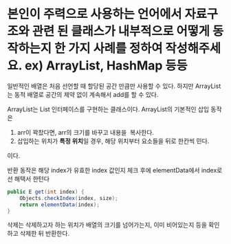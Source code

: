 # 본인이 주력으로 사용하는 언어에서 자료구조와 관련 된 클래스가 내부적으로 어떻게 동작하는지 한 가지 사례를 정하여 작성해주세요. ex) ArrayList, HashMap 등등

일반적인 배열은 처음 선언할 때 할당된 공간 만큼만 사용할 수 있다. 하지만 ArrayList는 동적 배열로 공간의 제약 없이 계속해서 add를 할 수 있다.

ArrayList는 List 인터페이스를 구현하는 클래스이다. ArrayList의 기본적인 삽입 동작은

1. arr이 꽉찼다면, arr의 크기를 바꾸고 내용을  복사한다.
2. 삽입하는 위치가 **특정 위치**일 경우, 해당 위치부터 요소들을 뒤로 한칸씩 민다.

이다.

반환 동작은 해당 index가 유효한 index 값인지 체크 후에 elementData에서 index로 선 해택서 한턴다

```java
public E get(int index) {
    Objects.checkIndex(index, size);
    return elementData(index);
}
```

삭제는 삭제하고자 하는 위치가 배열의 크기를 넘어가는지, 이미 비어있는지 등을 확인하고 삭제한 뒤 반환한다.
